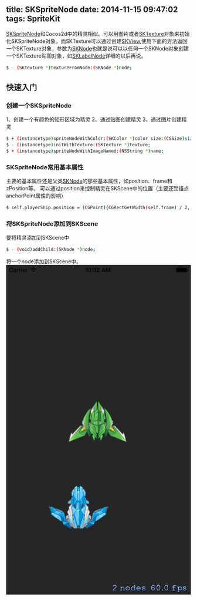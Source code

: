 title: SKSpriteNode
date: 2014-11-15 09:47:02
tags: SpriteKit
---
[SKSpriteNode](https://developer.apple.com/library/ios/documentation/SpriteKit/Reference/SKSpriteNode_Ref/)和Cocos2d中的精灵相似。可以用图片或者[SKTexture](https://developer.apple.com/library/ios/documentation/SpriteKit/Reference/SKTexture_Ref/)对象来初始化SKSpriteNode对象。而SKTexture可以通过创建[SKView](https://developer.apple.com/library/ios/documentation/SpriteKit/Reference/SKView/),使用下面的方法返回一个SKTexture对象，参数为[SKNode](https://developer.apple.com/library/ios/documentation/SpriteKit/Reference/SKNode_Ref/)也就是说可以以任何一个SKNode对象创建一个SKTexture贴图对象，如[SKLabelNode](https://developer.apple.com/library/ios/documentation/SpriteKit/Reference/SKLabelNode_Ref/)详细的以后再说。

``` bash
$ - (SKTexture *)textureFromNode:(SKNode *)node;
``` 

## 快速入门

### 创建一个SKSpriteNode
1、创建一个有颜色的矩形区域为精灵
2、通过贴图创建精灵
3、通过图片创建精灵

``` bash
$ + (instancetype)spriteNodeWithColor:(SKColor *)color size:(CGSize)size;
$ - (instancetype)initWithTexture:(SKTexture *)texture;
$ + (instancetype)spriteNodeWithImageNamed:(NSString *)name;
``` 
### SKSpriteNode常用基本属性
主要的基本属性还是父类[SKNode](https://developer.apple.com/library/ios/documentation/SpriteKit/Reference/SKNode_Ref/)的那些基本属性，如position、frame和zPosition等。
可以通过position来控制精灵在SKScene中的位置（主要还受锚点anchorPoint属性的影响）
``` bash
$ self.playerShip.position = (CGPoint){CGRectGetWidth(self.frame) / 2, CGRectGetHeight(self.frame) * 1; 
```

### 将SKSpriteNode添加到SKScene
要将精灵添加到SKScene中
``` bash
$ - (void)addChild:(SKNode *)node;
```
将一个node添加到SKScene中。
![精灵效果图](/img/SKSpriteNode_demoe.png)
